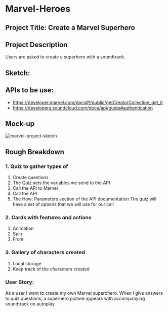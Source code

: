 # Marvel-Heroes

## Project Title: Create a Marvel Superhero 

## Project Description
Users are asked to create a superhero with a soundtrack. 

## Sketch: 

## APIs to be use:
-	https://developer.marvel.com/docs#!/public/getCreatorCollection_get_0
-	https://developers.soundcloud.com/docs/api/guide#authentication


## Mock-up 

![marvel-project-sketch](https://user-images.githubusercontent.com/71314578/98068705-6f4d7280-1e22-11eb-8c6e-f45212866d8e.jpg)

## Rough Breakdown 


### 1. Quiz to gather types of 
1.	Create questions
2.	The Quiz sets the variables we send to the API 
3.	Call the API to Marvel 
4.	Call the API 
5.	The How: Parameters section of the API documentation
    The quiz will have a set of options that we will use for our call 

 

### 2. Cards with features and actions 
1.	Animation 
2.	Spin 
3.	Front 

### 3.	Gallery of characters created 
1.	Local storage 
2.	Keep track of the characters created 

### User Story: 
As a user I want to create my own Marvel superohero. 
When I give answers to quiz questions, a superhero picture appears with accompanying soundtrack 
on autoplay. 
